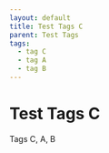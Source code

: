 ```yaml
---
layout: default
title: Test Tags C
parent: Test Tags
tags:
  - tag C
  - tag A
  - tag B
---
```

# Test Tags C

Tags C, A, B
